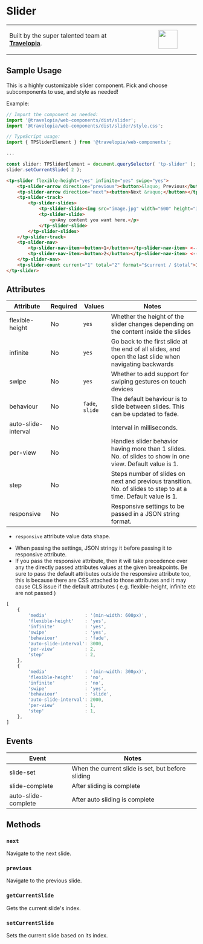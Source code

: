 # Slider

<table width="100%">
	<tr>
		<td align="left" width="70%">
        <p>Built by the super talented team at <strong><a href="https://www.travelopia.com/work-with-us/">Travelopia</a></strong>.</p>
		</td>
		<td align="center" width="30%">
			<img src="https://www.travelopia.com/wp-content/themes/travelopia/assets/svg/logo-travelopia-circle.svg" width="50" />
		</td>
	</tr>
</table>

## Sample Usage

This is a highly customizable slider component. Pick and choose subcomponents to use, and style as needed!

Example:

```js
// Import the component as needed:
import '@travelopia/web-components/dist/slider';
import '@travelopia/web-components/dist/slider/style.css';

// TypeScript usage:
import { TPSliderElement } from '@travelopia/web-components';

...

const slider: TPSliderElement = document.querySelector( 'tp-slider' );
slider.setCurrentSlide( 2 );
```

```html
<tp-slider flexible-height="yes" infinite="yes" swipe="yes">
	<tp-slider-arrow direction="previous"><button>&laquo; Previous</button></tp-slider-arrow> <-- There must be a button inside this component
	<tp-slider-arrow direction="next"><button>Next &raquo;</button></tp-slider-arrow> <-- There must be a button inside this component
	<tp-slider-track>
		<tp-slider-slides>
			<tp-slider-slide><img src="image.jpg" width="600" height="300" alt=""></tp-slider-slide>
			<tp-slider-slide>
				<p>Any content you want here.</p>
			</tp-slider-slide>
		</tp-slider-slides>
	</tp-slider-track>
	<tp-slider-nav>
		<tp-slider-nav-item><button>1</button></tp-slider-nav-item> <-- There must be a button inside this component
		<tp-slider-nav-item><button>2</button></tp-slider-nav-item> <-- There must be a button inside this component
	</tp-slider-nav>
	<tp-slider-count current="1" total="2" format="$current / $total">1 / 2</tp-slider-count>
</tp-slider>
```

## Attributes

| Attribute           | Required | Values                | Notes                                                                                                           |
|---------------------|----------|-----------------------|-----------------------------------------------------------------------------------------------------------------|
| flexible-height     | No       | `yes`                 | Whether the height of the slider changes depending on the content inside the slides                             |
| infinite            | No       | `yes`                 | Go back to the first slide at the end of all slides, and open the last slide when navigating backwards          |
| swipe               | No       | `yes`                 | Whether to add support for swiping gestures on touch devices                                                    |
| behaviour           | No       | `fade`, `slide`       | The default behaviour is to slide between slides. This can be updated to fade.                                  |
| auto-slide-interval | No       | <interval>            | Interval in milliseconds.                                                                                       |
| per-view            | No       | <per-view>            | Handles slider behavior having more than 1 slides. No. of slides to show in one view. Default value is 1.       |
| step                | No       | <step>                | Steps number of slides on next and previous transition. No. of slides to step to at a time. Default value is 1. |
| responsive          | No       | <responsive-settings> | Responsive settings to be passed in a JSON string format.                                                       |

* `responsive` attribute value data shape.
- When passing the settings, JSON stringy it before passing it to responsive attribute.
- If you pass the responsive attribute, then it will take precedence over any the directly passed attributes values at the given breakpoints.
Be sure to pass the default attributes outside the responsive attribute too, this is because there are CSS attached to those attributes and it may cause CLS
issue if the default attributes ( e.g. flexible-height, infinite etc are not passed )

```javascript
[
    {
        'media'              : '(min-width: 600px)',
        'flexible-height'    : 'yes',
        'infinite'           : 'yes',
        'swipe'              : 'yes',
        'behaviour'          : 'fade',
        'auto-slide-interval': 3000,
        'per-view'           : 2,
        'step'               : 2,
    },
    {
        'media'              : '(min-width: 300px)',
        'flexible-height'    : 'no',
        'infinite'           : 'no',
        'swipe'              : 'yes',
        'behaviour'          : 'slide',
        'auto-slide-interval': 2000,
        'per-view'           : 1,
        'step'               : 1,
    },
]
```

## Events

| Event               | Notes                                            |
|---------------------|--------------------------------------------------|
| slide-set           | When the current slide is set, but before sliding |
| slide-complete      | After sliding is complete                        |
| auto-slide-complete | After auto sliding is complete                   |

## Methods

### `next`

Navigate to the next slide.

### `previous`

Navigate to the previous slide.

### `getCurrentSlide`

Gets the current slide's index.

### `setCurrentSlide`

Sets the current slide based on its index.
